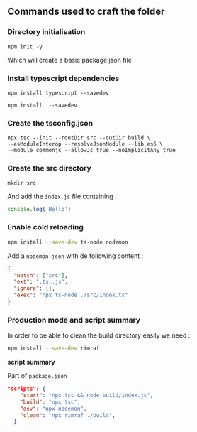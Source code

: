 ## Commands used to craft the folder

### Directory initialisation

```
npm init -y
```

Which will create a basic package.json file

### Install typescript dependencies

```
npm install typescript --savedev
```

```
npm install  --savedev
```

### Create the tsconfig.json 

```
npx tsc --init --rootDir src --outDir build \
--esModuleInterop --resolveJsonModule --lib es6 \
--module commonjs --allowJs true --noImplicitAny true
```

### Create the src directory
```
mkdir src
```

And add the ```index.js``` file containing :

```typescript
console.log('Hello')
```


### Enable cold reloading 

```bash
npm install --save-dev ts-node nodemon
```

Add a ```nodemon.json``` with de following content : 

```json
{
  "watch": ["src"],
  "ext": ".ts,.js",
  "ignore": [],
  "exec": "npx ts-node ./src/index.ts"
}
```


### Production mode and script summary

In order to be able to clean the build directory easily we need : 
```bash
npm install --save-dev rimraf
```

**script summary**

Part of ```package.json```

```json
"scripts": {
    "start": "npx tsc && node build/index.js",
    "build": "npx tsc",
    "dev": "npx nodemon",
    "clean": "npx rimraf ./build",
  }
```

